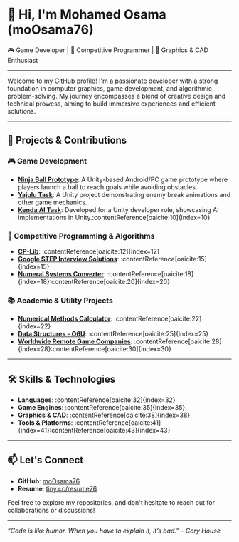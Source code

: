 # 👋 Hi, I'm Mohamed Osama (moOsama76)

🎮 Game Developer | 🧠 Competitive Programmer | 🎨 Graphics & CAD Enthusiast

---

Welcome to my GitHub profile! I'm a passionate developer with a strong foundation in computer graphics, game development, and algorithmic problem-solving. My journey encompasses a blend of creative design and technical prowess, aiming to build immersive experiences and efficient solutions.

---

## 🚀 Projects & Contributions

### 🎮 Game Development
- **[Ninja Ball Prototype](https://github.com/moOsama76/Ninja-Ball-prototype-Unity-2019.3.13f1)**: A Unity-based Android/PC game prototype where players launch a ball to reach goals while avoiding obstacles.
- **[Yajulu Task](https://github.com/moOsama76/Yajulu-Task)**: A Unity project demonstrating enemy break animations and other game mechanics.
- **[Kenda AI Task](https://github.com/moOsama76/Kenda-AI-Task)**: Developed for a Unity developer role, showcasing AI implementations in Unity.:contentReference[oaicite:10]{index=10}

### 🧠 Competitive Programming & Algorithms
- **[CP-Lib](https://github.com/moOsama76/CP-Lib)**: :contentReference[oaicite:12]{index=12}
- **[Google STEP Interview Solutions](https://github.com/moOsama76/Google-STEP-interview-solutions)**: :contentReference[oaicite:15]{index=15}
- **[Numeral Systems Converter](https://github.com/moOsama76/NumeralSystemsConverter)**: :contentReference[oaicite:18]{index=18}:contentReference[oaicite:20]{index=20}

### 📚 Academic & Utility Projects
- **[Numerical Methods Calculator](https://github.com/moOsama76/Numerical-Methods)**: :contentReference[oaicite:22]{index=22}
- **[Data Structures - O6U](https://github.com/moOsama76/Data-Structures-O6U)**: :contentReference[oaicite:25]{index=25}
- **[Worldwide Remote Game Companies](https://github.com/moOsama76/Worldwide-Remote-Game-Companies)**: :contentReference[oaicite:28]{index=28}:contentReference[oaicite:30]{index=30}

---

## 🛠️ Skills & Technologies

- **Languages**: :contentReference[oaicite:32]{index=32}
- **Game Engines**: :contentReference[oaicite:35]{index=35}
- **Graphics & CAD**: :contentReference[oaicite:38]{index=38}
- **Tools & Platforms**: :contentReference[oaicite:41]{index=41}:contentReference[oaicite:43]{index=43}

---

## 📫 Let's Connect

- **GitHub**: [moOsama76](https://github.com/moOsama76)
- **Resume**: [tiny.cc/resume76](http://tiny.cc/resume76)

Feel free to explore my repositories, and don't hesitate to reach out for collaborations or discussions!

---

*“Code is like humor. When you have to explain it, it’s bad.” – Cory House*

